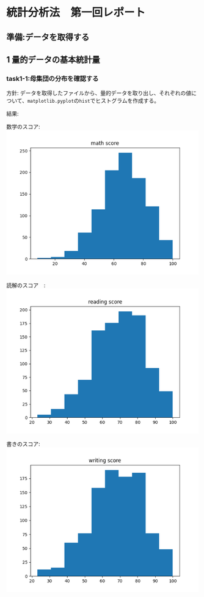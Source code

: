 # 統計分析法　第一回レポート

## 準備:データを取得する

## 1 量的データの基本統計量

### task1-1:母集団の分布を確認する

方針: データを取得したファイルから、量的データを取り出し、それぞれの値について、`matplotlib.pyplot`の`hist`でヒストグラムを作成する。

結果:

数学のスコア: ![math](img/math%20score_distribute.png)

読解のスコア　:![read](img/reading%20score_distribute.png)

書きのスコア: ![write](img/writing%20score_distribute.png)
